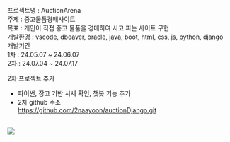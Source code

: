 프로젝트명 : AuctionArena<br/>
주제 : 중고물품경매사이트<br/>
목표 : 개인이 직접 중고 물품을 경매하여 사고 파는 사이트 구현<br/>
개발환경 : vscode, dbeaver, oracle, java, boot, html, css, js, python, django<br/>
개발기간<br/>
1차 : 24.05.07 ~ 24.06.07<br/>
2차 : 24.07.04 ~ 24.07.17<br/>

2차 프로젝트 추가<br/>
- 파이썬, 장고 기반 시세 확인, 챗봇 기능 추가<br/>
- 2차 github 주소<br/>
https://github.com/2naayoon/auctionDjango.git<br/>
<br/>
<img src="https://github.com/user-attachments/assets/67897e11-2861-463b-af88-e5cddac8be58" />

